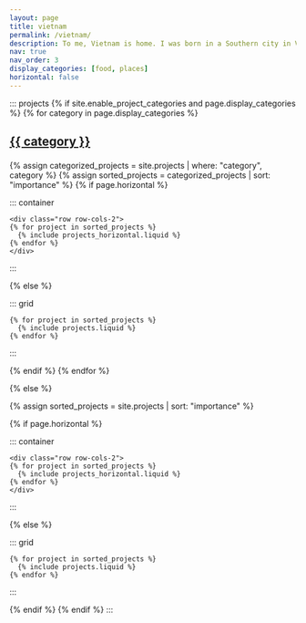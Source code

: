 ```yaml
---
layout: page
title: vietnam
permalink: /vietnam/
description: To me, Vietnam is home. I was born in a Southern city in Vietnam, Can Tho, nineteen years after the Fall of Saigon - the historical event highlighting the US withdrawal from Vietnam war. Once one of the world’s poorest and most isolated countries from nearly 120 years in ghastly war, Vietnam is now a middle-income country with a dynamic, young population and a promising future. Here's to Vietnam's resilience beauty and its future!
nav: true
nav_order: 3
display_categories: [food, places]
horizontal: false
---
```


<!-- pages/projects.md -->

::: projects
{% if site.enable_project_categories and page.display_categories %} <!-- Display categorized projects --> {% for category in page.display_categories %} <a id="{{ category }}" href=".#{{ category }}">

<h2 class="category">

{{ category }}

</h2>

</a> {% assign categorized_projects = site.projects \| where: "category", category %} {% assign sorted_projects = categorized_projects \| sort: "importance" %} <!-- Generate cards for each project --> {% if page.horizontal %}

::: container
```         
<div class="row row-cols-2">
{% for project in sorted_projects %}
  {% include projects_horizontal.liquid %}
{% endfor %}
</div>
```
:::

{% else %}

::: grid
```         
{% for project in sorted_projects %}
  {% include projects.liquid %}
{% endfor %}
```
:::

{% endif %} {% endfor %}

{% else %}

<!-- Display projects without categories -->

{% assign sorted_projects = site.projects \| sort: "importance" %}

<!-- Generate cards for each project -->

{% if page.horizontal %}

::: container
```         
<div class="row row-cols-2">
{% for project in sorted_projects %}
  {% include projects_horizontal.liquid %}
{% endfor %}
</div>
```
:::

{% else %}

::: grid
```         
{% for project in sorted_projects %}
  {% include projects.liquid %}
{% endfor %}
```
:::

{% endif %} {% endif %}
:::
